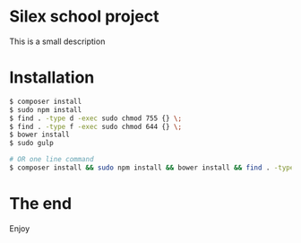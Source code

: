 # Silex school project
This is a small description

# Installation

```sh
$ composer install
$ sudo npm install
$ find . -type d -exec sudo chmod 755 {} \;
$ find . -type f -exec sudo chmod 644 {} \;
$ bower install
$ sudo gulp

# OR one line command
$ composer install && sudo npm install && bower install && find . -type d -exec sudo chmod 755 {} \; && find . -type f -exec sudo chmod 644 {} \; && gulp
```


# The end
Enjoy
